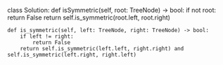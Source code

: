 class Solution:
    def isSymmetric(self, root: TreeNode) -> bool:
        if not root:
            return False
        return self.is_symmetric(root.left, root.right)
    
    def is_symmetric(self, left: TreeNode, right: TreeNode) -> bool:
        if left != right:
            return False
        return self.is_symmetric(left.left, right.right) and self.is_symmetric(left.right, right.left)

<!--stackedit_data:
eyJoaXN0b3J5IjpbMjI4Mzg0NjQ0LDU3ODk3ODI2Ml19
-->